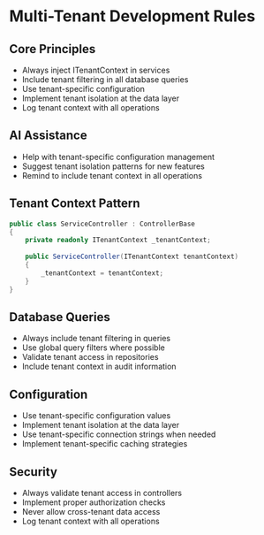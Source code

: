 # Multi-Tenant Development Rules

## Core Principles
- Always inject ITenantContext in services
- Include tenant filtering in all database queries
- Use tenant-specific configuration
- Implement tenant isolation at the data layer
- Log tenant context with all operations

## AI Assistance
- Help with tenant-specific configuration management
- Suggest tenant isolation patterns for new features
- Remind to include tenant context in all operations

## Tenant Context Pattern
```csharp
public class ServiceController : ControllerBase
{
    private readonly ITenantContext _tenantContext;
    
    public ServiceController(ITenantContext tenantContext)
    {
        _tenantContext = tenantContext;
    }
}
```

## Database Queries
- Always include tenant filtering in queries
- Use global query filters where possible
- Validate tenant access in repositories
- Include tenant context in audit information

## Configuration
- Use tenant-specific configuration values
- Implement tenant isolation at the data layer
- Use tenant-specific connection strings when needed
- Implement tenant-specific caching strategies

## Security
- Always validate tenant access in controllers
- Implement proper authorization checks
- Never allow cross-tenant data access
- Log tenant context with all operations
